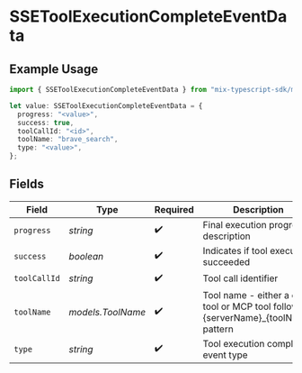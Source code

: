 # SSEToolExecutionCompleteEventData

## Example Usage

```typescript
import { SSEToolExecutionCompleteEventData } from "mix-typescript-sdk/models";

let value: SSEToolExecutionCompleteEventData = {
  progress: "<value>",
  success: true,
  toolCallId: "<id>",
  toolName: "brave_search",
  type: "<value>",
};
```

## Fields

| Field                                                                                | Type                                                                                 | Required                                                                             | Description                                                                          |
| ------------------------------------------------------------------------------------ | ------------------------------------------------------------------------------------ | ------------------------------------------------------------------------------------ | ------------------------------------------------------------------------------------ |
| `progress`                                                                           | *string*                                                                             | :heavy_check_mark:                                                                   | Final execution progress description                                                 |
| `success`                                                                            | *boolean*                                                                            | :heavy_check_mark:                                                                   | Indicates if tool execution succeeded                                                |
| `toolCallId`                                                                         | *string*                                                                             | :heavy_check_mark:                                                                   | Tool call identifier                                                                 |
| `toolName`                                                                           | *models.ToolName*                                                                    | :heavy_check_mark:                                                                   | Tool name - either a core tool or MCP tool following {serverName}_{toolName} pattern |
| `type`                                                                               | *string*                                                                             | :heavy_check_mark:                                                                   | Tool execution complete event type                                                   |